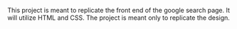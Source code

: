 This project is meant to replicate the front end of the google search page. It
will utilize HTML and CSS. The project is meant only to replicate the design.